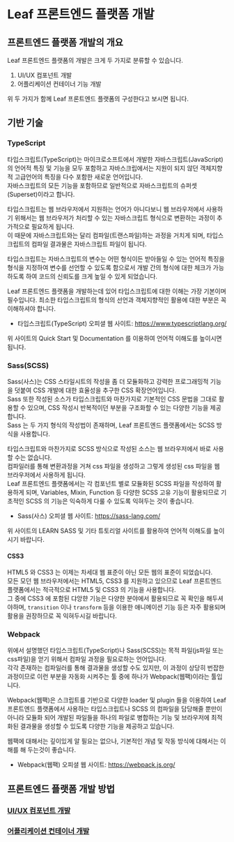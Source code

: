 # Leaf 프론트엔드 플랫폼 개발

## 프론트엔드 플랫폼 개발의 개요

Leaf 프론트엔드 플랫폼의 개발은 크게 두 가지로 분류할 수 있습니다.

1. UI/UX 컴포넌트 개발
1. 어플리케이션 컨테이너 기능 개발

위 두 가지가 함께 Leaf 프론트엔드 플랫폼의 구성한다고 보시면 됩니다.

## 기반 기술

### TypeScript

타입스크립트(TypeScript)는 마이크로소프트에서 개발한 자바스크립트(JavaScript)의 언어적 특징 및 기능을 모두 포함하고 자바스크립에서는 지원이 되지 않던 객체지향적 고급언어의 특징을 다수 포함한 새로운 언어입니다.  
자바스크립트의 모든 기능을 포함하므로 일반적으로 자바스크립트의 슈퍼셋(Superset)이라고 합니다.

타입스크립트는 웹 브라우저에서 지원하는 언어가 아니다보니 웹 브라우저에서 사용하기 위해서는 웹 브라우저가 처리할 수 있는 자바스크립트 형식으로 변환하는 과정이 추가적으로 필요하게 됩니다.  
이 때문에 자바스크립트와는 달리 컴파일(트랜스파일)하는 과정을 거치게 되며, 타입스크립트의 컴파일 결과물은 자바스크립트 파일이 됩니다.

타입스크립트는 자바스크립트의 변수는 어떤 형식이든 받아들일 수 있는 언어적 특징을 형식을 지정하여 변수를 선언할 수 있도록 함으로서 개발 간의 형식에 대한 체크가 가능하도록 하여 코드의 신뢰도를 크게 높일 수 있게 되었습니다.

Leaf 프론트엔드 플랫폼을 개발하는데 있어 타입스크립트에 대한 이해는 가장 기본이며 필수입니다. 
최소한 타입스크립트의 형식의 선언과 객체지향적인 활용에 대한 부분은 꼭 이해하셔야 합니다.

* 타입스크립트(TypeScript) 오피셜 웹 사이트: https://www.typescriptlang.org/

위 사이트의  Quick Start 및 Documentation 를 이용하여 언어적 이해도를 높이시면 됩니다.

### Sass(SCSS)

Sass(사스)는 CSS 스타일시트의 작성을 좀 더 모듈화하고 강력한 프로그래밍적 기능을 덧붙여 CSS 개발에 대한 효율성을 추구한 CSS 확장언어입니다.  
Sass 또한 작성된 소스가 타입스크립트와 마찬가지로 기본적인 CSS 문법을 그대로 활용할 수 있으며, CSS 작성시 반복적이던 부분을 구조화할 수 있는 다양한 기능을 제공합니다.  
Sass 는 두 가지 형식의 작성법이 존재하며, Leaf 프론트엔드 플랫폼에서는 SCSS 방식을 사용합니다.  

타입스크립트와 마찬가지로 SCSS 방식으로 작성된 소스는 웹 브라우저에서 바로 사용할 수는 없습니다.  
컴파일러를 통해 변환과정을 거쳐 css 파일을 생성하고 그렇게 생성된 css 파일을 웹 브라우저에서 사용하게 됩니다.  
Leaf 프론트엔드 플랫폼에서는 각 컴포넌트 별로 모듈화된 SCSS 파일을 작성하여 활용하게 되며, Variables, Mixin, Function 등 다양한 SCSS 고유 기능이 활용되므로 기초적인 SCSS 의 기능은 익숙하게 다룰 수 있도록 익혀두는 것이 좋습니다.

* Sass(사스) 오피셜 웹 사이트: https://sass-lang.com/

위 사이트의 LEARN SASS 및 기타 튜토리얼 사이트를 활용하여 언어적 이해도를 높이시기 바랍니다. 

#### CSS3

HTML5 와 CSS3 는 이제는 차세대 웹 표준이 아닌 모든 웹의 표준이 되었습니다.  
모든 모던 웹 브라우저에서는 HTML5, CSS3 를 지원하고 있으므로 Leaf 프론트엔드 플랫폼에서는 적극적으로 HTML5 및 CSS3 의 기능을 사용합니다.  
그 중에 CSS3 에 포함된 댜앙햔 기능은 다양한 분야에서 활용되므로 꼭 확인을 해두셔야하며, `transition` 이나 `transform` 등을 이용한 애니메이션 기능 등은 자주 활용되며 활용을 권장하므로 꼭 익혀두시길 바랍니다.

### Webpack

위에서 설명했던 타입스크립트(TypeScript)나 Sass(SCSS)는 목적 파일(js파일 또는 css파일)을 얻기 위해서 컴파일 과정을 필요로하는 언어입니다.  
각각 존재하는 컴파일러를 통해 결과물을 생성할 수도 있지만, 이 과정이 상당히 번잡한 과정이므로 이런 부분을 자동화 시켜주는 툴 중에 하나가 Webpack(웹팩)이라는 툴입니다.

Webpack(웹팩)은 스크립트를 기반으로 다양한 loader 및 plugin 들을 이용하여 Leaf 프론트엔드 플랫폼에서 사용하는 타입스크립트나 SCSS 의 컴파일을 담당해줄 뿐만이 아니라 모듈화 되어 개발된 파일들을 하나의 파일로 병합하는 기능 및 브라우저에 최적화된 결과물을 생성할 수 있도록 다양한 기능을 제공하고 있습니다.

웹팩에 대해서는 깊이있게 알 필요는 없으나, 기본적인 개념 및 작동 방식에 대해서는 이해를 해 두는것이 좋습니다.

* Webpack(웹팩) 오피셜 웹 사이트: https://webpack.js.org/


## 프론트엔드 플랫폼 개발 방법

### [UI/UX 컴포넌트 개발](./UIUX컴포넌트개발.md)

### [어플리케이션 컨테이너 개발](./어플리케이션컨테이너개발.md)
